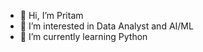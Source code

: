 - 👋 Hi, I’m Pritam
- 👀 I’m interested in Data Analyst and AI/ML
- 🌱 I’m currently learning Python
<!-- - 💞️ I’m looking to collaborate on ...
- 📫 How to reach me ... -->

<!---
Pritam-p2/Pritam-p2 is a ✨ special ✨ repository because its `README.md` (this file) appears on your GitHub profile.
You can click the Preview link to take a look at your changes.
--->
